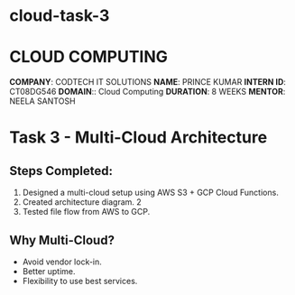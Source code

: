 # cloud-task-3
# CLOUD COMPUTING 
**COMPANY**: CODTECH IT SOLUTIONS
**NAME**: PRINCE KUMAR 
**INTERN ID**: CT08DG546
**DOMAIN**:: Cloud Computing
**DURATION**: 8 WEEKS
**MENTOR**: NEELA SANTOSH


# Task 3 - Multi-Cloud Architecture
## Steps Completed:
1. Designed a multi-cloud setup using AWS S3 + GCP Cloud Functions.
2. Created architecture diagram.
2
3. Tested file flow from AWS to GCP.
## Why Multi-Cloud?
- Avoid vendor lock-in.
- Better uptime.
- Flexibility to use best services.
